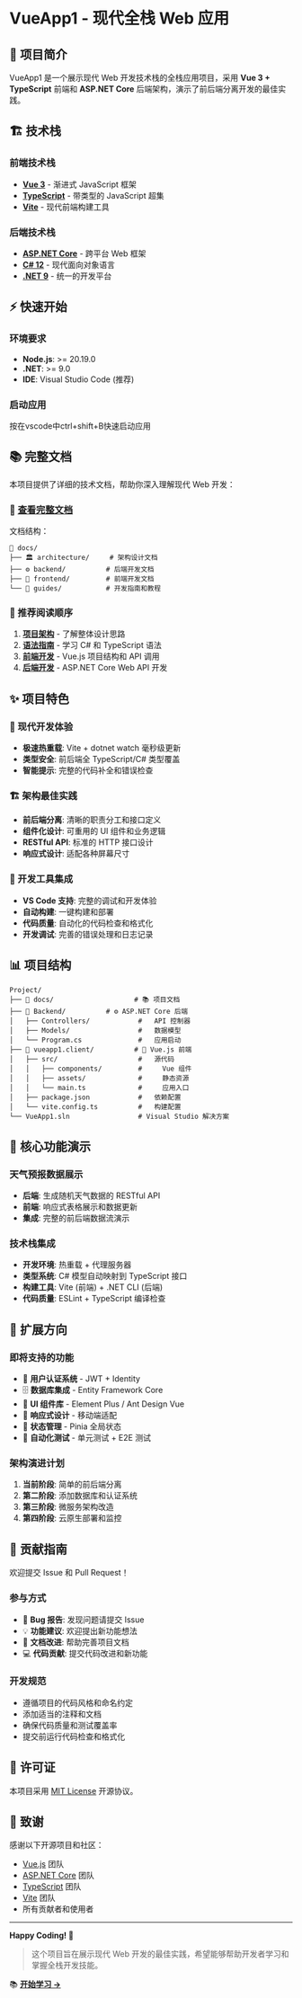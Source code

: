 # VueApp1 - 现代全栈 Web 应用

## 🚀 项目简介

VueApp1 是一个展示现代 Web 开发技术栈的全栈应用项目，采用 **Vue 3 + TypeScript** 前端和 **ASP.NET Core** 后端架构，演示了前后端分离开发的最佳实践。

## 🏗️ 技术栈

### 前端技术栈
- **[Vue 3](https://vuejs.org/)** - 渐进式 JavaScript 框架
- **[TypeScript](https://www.typescriptlang.org/)** - 带类型的 JavaScript 超集
- **[Vite](https://vitejs.dev/)** - 现代前端构建工具

### 后端技术栈
- **[ASP.NET Core](https://docs.microsoft.com/aspnet/core/)** - 跨平台 Web 框架
- **[C# 12](https://docs.microsoft.com/dotnet/csharp/)** - 现代面向对象语言
- **[.NET 9](https://dotnet.microsoft.com/)** - 统一的开发平台

## ⚡ 快速开始

### 环境要求
- **Node.js**: >= 20.19.0 
- **.NET**: >= 9.0
- **IDE**: Visual Studio Code (推荐)

### 启动应用

按在vscode中ctrl+shift+B快速启动应用

## 📚 完整文档

本项目提供了详细的技术文档，帮助你深入理解现代 Web 开发：

### 📖 [查看完整文档](./docs/)

文档结构：
```
📁 docs/
├── 🏛️ architecture/     # 架构设计文档
├── ⚙️ backend/          # 后端开发文档  
├── 🎨 frontend/         # 前端开发文档
└── 📝 guides/           # 开发指南和教程
```

### 🎯 推荐阅读顺序
1. **[项目架构](./docs/architecture/)** - 了解整体设计思路
2. **[语法指南](./docs/guides/)** - 学习 C# 和 TypeScript 语法
3. **[前端开发](./docs/frontend/)** - Vue.js 项目结构和 API 调用
4. **[后端开发](./docs/backend/)** - ASP.NET Core Web API 开发

## ✨ 项目特色

### 🎨 现代开发体验
- **极速热重载**: Vite + dotnet watch 毫秒级更新
- **类型安全**: 前后端全 TypeScript/C# 类型覆盖
- **智能提示**: 完整的代码补全和错误检查

### 🏗️ 架构最佳实践
- **前后端分离**: 清晰的职责分工和接口定义
- **组件化设计**: 可重用的 UI 组件和业务逻辑
- **RESTful API**: 标准的 HTTP 接口设计
- **响应式设计**: 适配各种屏幕尺寸

### 🔧 开发工具集成
- **VS Code 支持**: 完整的调试和开发体验
- **自动构建**: 一键构建和部署
- **代码质量**: 自动化的代码检查和格式化
- **开发调试**: 完善的错误处理和日志记录

## 📊 项目结构

```
Project/
├── 📁 docs/                    # 📚 项目文档
├── 📁 Backend/          # ⚙️ ASP.NET Core 后端
│   ├── Controllers/            #   API 控制器
│   ├── Models/                 #   数据模型  
│   └── Program.cs              #   应用启动
├── 📁 vueapp1.client/          # 🎨 Vue.js 前端
│   ├── src/                    #   源代码
│   │   ├── components/         #     Vue 组件
│   │   ├── assets/             #     静态资源
│   │   └── main.ts             #     应用入口
│   ├── package.json            #   依赖配置
│   └── vite.config.ts          #   构建配置
└── VueApp1.sln                 # Visual Studio 解决方案
```

## 🎯 核心功能演示

### 天气预报数据展示
- **后端**: 生成随机天气数据的 RESTful API
- **前端**: 响应式表格展示和数据更新
- **集成**: 完整的前后端数据流演示

### 技术栈集成
- **开发环境**: 热重载 + 代理服务器
- **类型系统**: C# 模型自动映射到 TypeScript 接口  
- **构建工具**: Vite (前端) + .NET CLI (后端)
- **代码质量**: ESLint + TypeScript 编译检查

## 🚀 扩展方向

### 即将支持的功能
- 🔐 **用户认证系统** - JWT + Identity
- 🗄️ **数据库集成** - Entity Framework Core
- 🎨 **UI 组件库** - Element Plus / Ant Design Vue
- 📱 **响应式设计** - 移动端适配
- 🔄 **状态管理** - Pinia 全局状态
- 🧪 **自动化测试** - 单元测试 + E2E 测试

### 架构演进计划  
1. **当前阶段**: 简单的前后端分离
2. **第二阶段**: 添加数据库和认证系统
3. **第三阶段**: 微服务架构改造
4. **第四阶段**: 云原生部署和监控

## 🤝 贡献指南

欢迎提交 Issue 和 Pull Request！

### 参与方式
- 🐛 **Bug 报告**: 发现问题请提交 Issue
- 💡 **功能建议**: 欢迎提出新功能想法
- 📖 **文档改进**: 帮助完善项目文档
- 💻 **代码贡献**: 提交代码改进和新功能

### 开发规范
- 遵循项目的代码风格和命名约定
- 添加适当的注释和文档
- 确保代码质量和测试覆盖率
- 提交前运行代码检查和格式化

## 📄 许可证

本项目采用 [MIT License](./LICENSE) 开源协议。

## 🙏 致谢

感谢以下开源项目和社区：
- [Vue.js](https://vuejs.org/) 团队
- [ASP.NET Core](https://docs.microsoft.com/aspnet/core/) 团队
- [TypeScript](https://www.typescriptlang.org/) 团队  
- [Vite](https://vitejs.dev/) 团队
- 所有贡献者和使用者

---

**Happy Coding! 🎉**

> 这个项目旨在展示现代 Web 开发的最佳实践，希望能够帮助开发者学习和掌握全栈开发技能。

📚 **[开始学习 →](./docs/)**
